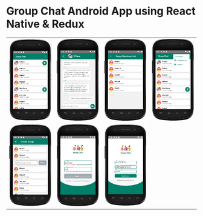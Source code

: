 # Group Chat Android App using React Native & Redux

<table>
<tr><td>
    <img src="./readmeimages/Capture1.JPG" width=150px height = auto >
</td><td>
<img src="./readmeimages/Capture2.JPG" width=150px height = auto >
</td><td>
<img src="./readmeimages/Capture3.JPG" width=150px height = auto >
</td><td>
<img src="./readmeimages/Capture4.JPG" width=150px height = auto >
</td></tr>
<tr><td>
<img src="./readmeimages/Capture5.JPG" width=150px height = auto >
</td><td>
<img src="./readmeimages/Capture6.JPG" width=150px height = auto >
</td><td>
<img src="./readmeimages/Capture7.JPG" width=150px height = auto >
</td><td></td>
</tr>
</table>
